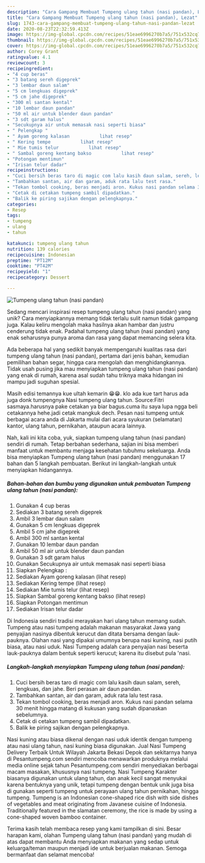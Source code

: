 ```yaml
---
description: "Cara Gampang Membuat Tumpeng ulang tahun (nasi pandan), Lezat"
title: "Cara Gampang Membuat Tumpeng ulang tahun (nasi pandan), Lezat"
slug: 1743-cara-gampang-membuat-tumpeng-ulang-tahun-nasi-pandan-lezat
date: 2020-08-23T22:32:59.413Z
image: https://img-global.cpcdn.com/recipes/51eae6996270b7a5/751x532cq70/tumpeng-ulang-tahun-nasi-pandan-foto-resep-utama.jpg
thumbnail: https://img-global.cpcdn.com/recipes/51eae6996270b7a5/751x532cq70/tumpeng-ulang-tahun-nasi-pandan-foto-resep-utama.jpg
cover: https://img-global.cpcdn.com/recipes/51eae6996270b7a5/751x532cq70/tumpeng-ulang-tahun-nasi-pandan-foto-resep-utama.jpg
author: Corey Grant
ratingvalue: 4.1
reviewcount: 3
recipeingredient:
- "4 cup beras"
- "3 batang sereh digeprek"
- "3 lembar daun salam"
- "5 cm lengkuas digeprek"
- "5 cm jahe digeprek"
- "300 ml santan kental"
- "10 lembar daun pandan"
- "50 ml air untuk blender daun pandan"
- "3 sdt garam halus"
- "Secukupnya air untuk memasak nasi seperti biasa"
- " Pelengkap "
- " Ayam goreng kalasan           lihat resep"
- " Kering tempe           lihat resep"
- " Mie tumis telur           lihat resep"
- " Sambal goreng kentang bakso           lihat resep"
- "Potongan mentimun"
- "Irisan telur dadar"
recipeinstructions:
- "Cuci bersih beras taro di magic com lalu kasih daun salam, sereh, lengkuas, dan jahe. Beri perasan air daun pandan."
- "Tambahkan santan, air dan garam, aduk rata lalu test rasa."
- "Tekan tombol cooking, beras menjadi aron. Kukus nasi pandan selama 30 menit hingga matang di kukusan yang sudah dipanaskan sebelumnya."
- "Cetak di cetakan tumpeng sambil dipadatkan."
- "Balik ke piring sajikan dengan pelengkapnya."
categories:
- Resep
tags:
- tumpeng
- ulang
- tahun

katakunci: tumpeng ulang tahun 
nutrition: 139 calories
recipecuisine: Indonesian
preptime: "PT12M"
cooktime: "PT42M"
recipeyield: "1"
recipecategory: Dessert

---
```



![Tumpeng ulang tahun (nasi pandan)](https://img-global.cpcdn.com/recipes/51eae6996270b7a5/751x532cq70/tumpeng-ulang-tahun-nasi-pandan-foto-resep-utama.jpg)

Sedang mencari inspirasi resep tumpeng ulang tahun (nasi pandan) yang unik? Cara menyiapkannya memang tidak terlalu sulit namun tidak gampang juga. Kalau keliru mengolah maka hasilnya akan hambar dan justru cenderung tidak enak. Padahal tumpeng ulang tahun (nasi pandan) yang enak seharusnya punya aroma dan rasa yang dapat memancing selera kita.

Ada beberapa hal yang sedikit banyak mempengaruhi kualitas rasa dari tumpeng ulang tahun (nasi pandan), pertama dari jenis bahan, kemudian pemilihan bahan segar, hingga cara mengolah dan menghidangkannya. Tidak usah pusing jika mau menyiapkan tumpeng ulang tahun (nasi pandan) yang enak di rumah, karena asal sudah tahu triknya maka hidangan ini mampu jadi suguhan spesial.

Masih edisi temannya kue ultah kemarin 😁😁. klo ada kue tart harus ada juga donk tumpengnya Nasi tumpeng ulang tahun. Source:Fitri sasmaya.harusnya pake cetakan ya biar bagus.cuma itu saya lupa ngga beli cetakannya hehe.jadi cetak mangkuk dech. Pesan nasi tumpeng untuk berbagai acara anda di Jakarta mulai dari acara syukuran (selamatan) kantor, ulang tahun, pernikahan, ataupun acara lainnya.


Nah, kali ini kita coba, yuk, siapkan tumpeng ulang tahun (nasi pandan) sendiri di rumah. Tetap berbahan sederhana, sajian ini bisa memberi manfaat untuk membantu menjaga kesehatan tubuhmu sekeluarga. Anda bisa menyiapkan Tumpeng ulang tahun (nasi pandan) menggunakan 17 bahan dan 5 langkah pembuatan. Berikut ini langkah-langkah untuk menyiapkan hidangannya.

<!--inarticleads1-->

##### Bahan-bahan dan bumbu yang digunakan untuk pembuatan Tumpeng ulang tahun (nasi pandan):

1. Gunakan 4 cup beras
1. Sediakan 3 batang sereh digeprek
1. Ambil 3 lembar daun salam
1. Gunakan 5 cm lengkuas digeprek
1. Ambil 5 cm jahe digeprek
1. Ambil 300 ml santan kental
1. Gunakan 10 lembar daun pandan
1. Ambil 50 ml air untuk blender daun pandan
1. Gunakan 3 sdt garam halus
1. Gunakan Secukupnya air untuk memasak nasi seperti biasa
1. Siapkan  Pelengkap :
1. Sediakan  Ayam goreng kalasan           (lihat resep)
1. Sediakan  Kering tempe           (lihat resep)
1. Sediakan  Mie tumis telur           (lihat resep)
1. Siapkan  Sambal goreng kentang bakso           (lihat resep)
1. Siapkan Potongan mentimun
1. Sediakan Irisan telur dadar


Di Indonesia sendiri tradisi merayakan hari ulang tahun memang sudah. Tumpeng atau nasi tumpeng adalah makanan masyarakat Jawa yang penyajian nasinya dibentuk kerucut dan ditata bersama dengan lauk-pauknya. Olahan nasi yang dipakai umumnya berupa nasi kuning, nasi putih biasa, atau nasi uduk. Nasi Tumpeng adalah cara penyajian nasi beserta lauk-pauknya dalam bentuk seperti kerucut; karena itu disebut pula &#39;nasi. 

<!--inarticleads2-->

##### Langkah-langkah menyiapkan Tumpeng ulang tahun (nasi pandan):

1. Cuci bersih beras taro di magic com lalu kasih daun salam, sereh, lengkuas, dan jahe. Beri perasan air daun pandan.
1. Tambahkan santan, air dan garam, aduk rata lalu test rasa.
1. Tekan tombol cooking, beras menjadi aron. Kukus nasi pandan selama 30 menit hingga matang di kukusan yang sudah dipanaskan sebelumnya.
1. Cetak di cetakan tumpeng sambil dipadatkan.
1. Balik ke piring sajikan dengan pelengkapnya.


Nasi kuning atau biasa dikenal dengan nasi uduk identik dengan tumpeng atau nasi ulang tahun, nasi kuning biasa digunakan. Jual Nasi Tumpeng Delivery Terbaik Untuk Wilayah Jakarta Bekasi Depok dan sekitarnya hanya di Pesantumpeng.com sendiri mencoba menawarkan produknya melalui media online sejak tahun Pesantumpeng.com sendiri menyediakan berbagai macam masakan, khususnya nasi tumpeng. Nasi Tumpeng Karakter biasanya digunakan untuk ulang tahun, dan anak kecil sangat menyukai karena bentuknya yang unik, tetapi tumpeng dengan bentuk unik juga bisa di gunakan seperti tumpeng untuk perayaan ulang tahun pernikahan, hingga tumpeng. Tumpeng is an Indonesian cone-shaped rice dish with side dishes of vegetables and meat originating from Javanese cuisine of Indonesia. Traditionally featured in the slamatan ceremony, the rice is made by using a cone-shaped woven bamboo container. 

Terima kasih telah membaca resep yang kami tampilkan di sini. Besar harapan kami, olahan Tumpeng ulang tahun (nasi pandan) yang mudah di atas dapat membantu Anda menyiapkan makanan yang sedap untuk keluarga/teman maupun menjadi ide untuk berjualan makanan. Semoga bermanfaat dan selamat mencoba!
